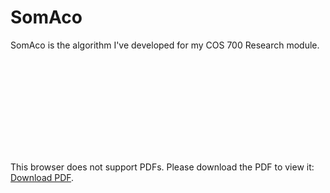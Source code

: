 # SomAco
SomAco is the algorithm I've developed for my COS 700 Research module.

<object data="https://drive.google.com/file/d/1zZcQ_qmoijjIzBPH4OOK7jRJAwqhE9UC/view?usp=sharing" type="application/pdf" width="700px" height="700px">
    <embed src="https://drive.google.com/file/d/1zZcQ_qmoijjIzBPH4OOK7jRJAwqhE9UC/view?usp=sharing">
        <p>This browser does not support PDFs. Please download the PDF to view it: <a href="https://drive.google.com/file/d/1zZcQ_qmoijjIzBPH4OOK7jRJAwqhE9UC/view?usp=sharing">Download PDF</a>.</p>
    </embed>
</object>

